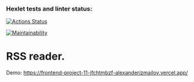 ### Hexlet tests and linter status:
[![Actions Status](https://github.com/AlexanderIzmailov/frontend-project-11/workflows/hexlet-check/badge.svg)](https://github.com/AlexanderIzmailov/frontend-project-11/actions)

[![Maintainability](https://api.codeclimate.com/v1/badges/2e062450a3305d0ad607/maintainability)](https://codeclimate.com/github/AlexanderIzmailov/frontend-project-11/maintainability)

# RSS reader.

Demo: https://frontend-project-11-jfchtmbzf-alexanderizmailov.vercel.app/